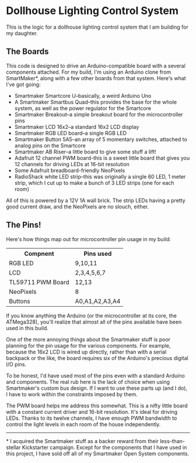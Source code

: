 # Dollhouse Lighting Control System

This is the logic for a dollhouse lighting control system that I am building for my daughter.

## The Boards

This code is designed to drive an Arduino-compatible board with a several components attached. For my build, I'm using an Arduino clone from SmartMaker*, along with a few other boards from that system. Here's what I've got going:

* Smartmaker Smartcore U–basically, a weird Arduino Uno
* A Smartmaker Smartbus Quad–this provides the base for the whole system, as well as the power regulator for the Smartcore
* Smartmaker Breakout–a simple breakout board for the microcontroller pins
* Smartmaker LCD 16x2–a standard 16x2 LCD display
* Smartmaker RGB LED board–a single RGB LED
* Smartmaker Button 5A5–an array of 5 momentary switches, attached to analog pins on the Smartcore
* Smartmaker AB Riser–a little board to give some stuff a lift!
* Adafruit 12 channel PWM board-this is a sweet little board that gives you 12 channels for driving LEDs at 16-bit resolution
* Some Adafruit breadboard-friendly NeoPixels
* RadioShack white LED strip–this was originally a single 60 LED, 1 meter strip, which I cut up to make a bunch of 3 LED strips (one for each room)

All of this is powered by a 12V 1A wall brick. The strip LEDs having a pretty good current draw, and the NeoPixels are no slouch, either.

## The Pins!

Here's how things map out for microcontroller pin usage in my build:

<table>
	<tbody>
		<tr>
			<th>Compnent</th>
			<th>Pins used</th>
		</tr>
		<tr>
			<td>RGB LED</td>
			<td>9,10,11</td>
		</tr>
		<tr>
			<td>LCD</td>
			<td>2,3,4,5,6,7</td>
		</tr>
		<tr>
			<td>TL59711 PWM Board</td>
			<td>12,13</td>
		</tr>
		<tr>
			<td>NeoPixels</td>
			<td>8</td>
		</tr>
		<tr>
			<td>Buttons</td>
			<td>A0,A1,A2,A3,A4</td>
		</tr>
	</tbody>
</table>

If you know anything the Arduino (or the microcontroller at its core, the ATMega328), you'll realize that almost all of the pins available have been used in this build.

One of the more annoying things about the Smartmaker stuff is poor planning for the pin usage for the various components. For example, because the 16x2 LCD is wired up directly, rather than with a serial backpack or the like, the board requires six of the Arduino's precious digital I/O pins.

To be honest, I'd have used most of the pins even with a standard Arduino and components. The real rub here is the lack of choice when using Smartmaker's custom bus design. If I want to use these parts up (and I do), I have to work within the constraints imposed by them.

The PWM board helps me address this somewhat. This is a nifty little board with a constant current driver and 16-bit resolution. It's ideal for driving LEDs. Thanks to its twelve channels, I have enough PWM bandwidth to control the light levels in each room of the house independently.

----------

\* I acquired the Smartmaker stuff as a backer reward from their less-than-stellar Kickstarter campaign. Except for the components that I have used in this project, I have sold off all of my Smartmaker Open System components.
